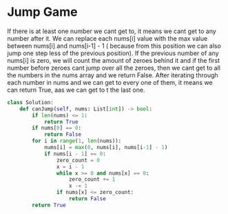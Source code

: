 # Jump Game
If there is at least one number we cant get to, it means we cant get to any number after it. We can replace each nums[i] value with the max value between nums[i] and nums[i-1] - 1 ( because from this position we can also jump one step less of the previous position). If the previous number of any nums[i] is zero, we will count the amount of zeroes behind it and if the first number before zeroes cant jump over all the zeroes, then we cant get to all the numbers in the nums array and we return False. After iterating through each number in nums and we can get to every one of them, it means we can return True, aas we can get to t the last one.
```python
class Solution:
    def canJump(self, nums: List[int]) -> bool:
        if len(nums) <= 1:
            return True
        if nums[0] == 0:
            return False
        for i in range(1, len(nums)):
            nums[i] = max(0, nums[i], nums[i-1] - 1)
            if nums[i - 1] == 0:
                zero_count = 0
                x = i - 1
                while x >= 0 and nums[x] == 0:
                    zero_count += 1
                    x -= 1
                if nums[x] <= zero_count:
                    return False
        return True
```
